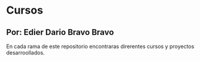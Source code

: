 # Cursos
## **Por:** Edier Dario Bravo Bravo

En cada rama de este repositorio encontraras direrentes cursos y proyectos desarroollados.

